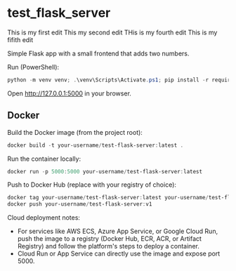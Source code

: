 # test_flask_server

This is my first edit
This my second edit
THis is my fourth edit
This is my fifith edit

Simple Flask app with a small frontend that adds two numbers.

Run (PowerShell):

```powershell
python -m venv venv; .\venv\Scripts\Activate.ps1; pip install -r requirements.txt; python app.py
```

Open http://127.0.0.1:5000 in your browser.

Docker
------

Build the Docker image (from the project root):

```powershell
docker build -t your-username/test-flask-server:latest .
```

Run the container locally:

```powershell
docker run -p 5000:5000 your-username/test-flask-server:latest
```

Push to Docker Hub (replace with your registry of choice):

```powershell
docker tag your-username/test-flask-server:latest your-username/test-flask-server:v1
docker push your-username/test-flask-server:v1
```

Cloud deployment notes:
- For services like AWS ECS, Azure App Service, or Google Cloud Run, push the image to a registry (Docker Hub, ECR, ACR, or Artifact Registry) and follow the platform's steps to deploy a container.
- Cloud Run or App Service can directly use the image and expose port 5000.